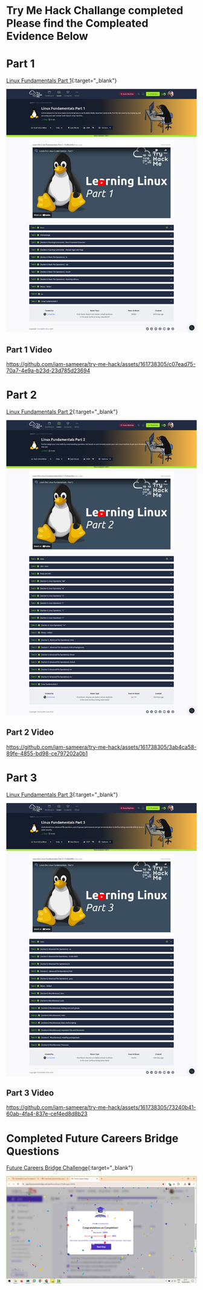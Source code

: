 # Try Me Hack Challange completed Please find the Compleated Evidence Below

# Part 1
[Linux Fundamentals Part 1]( https://tryhackme.com/r/room/linux1){:target="_blank"}

![Linux Part 1 Completed ](linux-part-1/linux1.png)

## Part 1 Video

https://github.com/iam-sameera/try-me-hack/assets/161738305/c07ead75-70a7-4e9a-b23d-23d785d23694

# Part 2
[Linux Fundamentals Part 2]( https://tryhackme.com/r/room/linux2){:target="_blank"}

![Linux Part 2 Completed ](linux-part-2/linux2.png)

## Part 2 Video


https://github.com/iam-sameera/try-me-hack/assets/161738305/3ab4ca58-89fe-4855-bd98-ce797202a0b1

# Part 3
[Linux Fundamentals Part 3]( https://tryhackme.com/r/room/linux3){:target="_blank"}

![Linux Part 3 Completed ](linux-part-3/linux3.png)

## Part 3 Video


https://github.com/iam-sameera/try-me-hack/assets/161738305/73240b41-60ab-4fa4-837e-cef4ed8d8b23


# Completed Future Careers Bridge Questions
[Future Careers Bridge Challenge]( https://app.futurecareersbridge.net/dashBoard/learn/Challenges/chl056){:target="_blank"}


![Linux Part 3 Completed ](future-carrier-bridge/carrerbridge.PNG)


